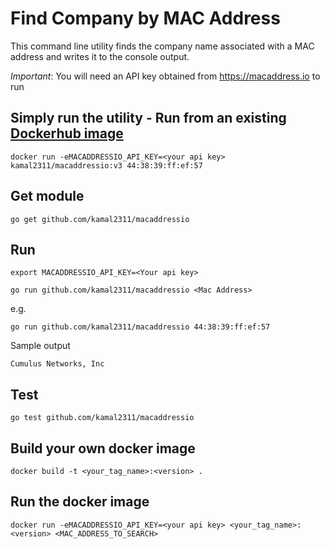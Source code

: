# Find Company by MAC Address

This command line utility finds the company name associated with a MAC address and writes it to the console output.

*Important*: You will need an API key obtained from https://macaddress.io to run

## Simply run the utility - Run from an existing [Dockerhub image](https://hub.docker.com/repository/docker/kamal2311/macaddressio)

`docker run -eMACADDRESSIO_API_KEY=<your api key> kamal2311/macaddressio:v3 44:38:39:ff:ef:57`

## Get module
`go get github.com/kamal2311/macaddressio`

## Run 
`export MACADDRESSIO_API_KEY=<Your api key>`

`go run github.com/kamal2311/macaddressio <Mac Address>`

e.g.

`go run github.com/kamal2311/macaddressio 44:38:39:ff:ef:57`

Sample output

`Cumulus Networks, Inc`

## Test
`go test github.com/kamal2311/macaddressio`

## Build your own docker image

`docker build -t <your_tag_name>:<version> .`

## Run the docker image

`docker run -eMACADDRESSIO_API_KEY=<your api key> <your_tag_name>:<version> <MAC_ADDRESS_TO_SEARCH>`








